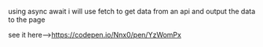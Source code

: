 using async await i will use fetch to get data from an api and output the data to the page

see it here-->https://codepen.io/Nnx0/pen/YzWomPx
